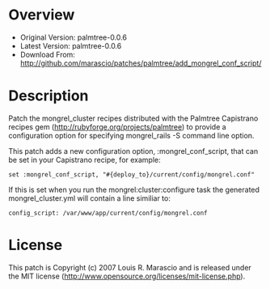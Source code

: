 Overview
========

* Original Version: palmtree-0.0.6
* Latest Version: palmtree-0.0.6
* Download From: http://github.com/marascio/patches/palmtree/add_mongrel_conf_script/

Description
===========

Patch the mongrel_cluster recipes distributed with the Palmtree
Capistrano recipes gem (http://rubyforge.org/projects/palmtree) to
provide a configuration option for specifying mongrel_rails -S command
line option.

This patch adds a new configuration option, :mongrel_conf_script, that
can be set in your Capistrano recipe, for example: 

    set :mongrel_conf_script, "#{deploy_to}/current/config/mongrel.conf"

If this is set when you run the mongrel:cluster:configure task the
generated mongrel_cluster.yml will contain a line similiar to:

    config_script: /var/www/app/current/config/mongrel.conf

License
=======

This patch is Copyright (c) 2007 Louis R. Marascio and is released under
the MIT license (http://www.opensource.org/licenses/mit-license.php).

